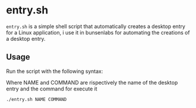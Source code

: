 # entry.sh

`entry.sh` is a simple shell script that automatically creates a desktop entry for a Linux application, i use it in bunsenlabs for automating the creations of a desktop entry.

## Usage

Run the script with the following syntax:

Where NAME and COMMAND are rispectively the name of the desktop entry and the command for execute it

```bash
./entry.sh NAME COMMAND
